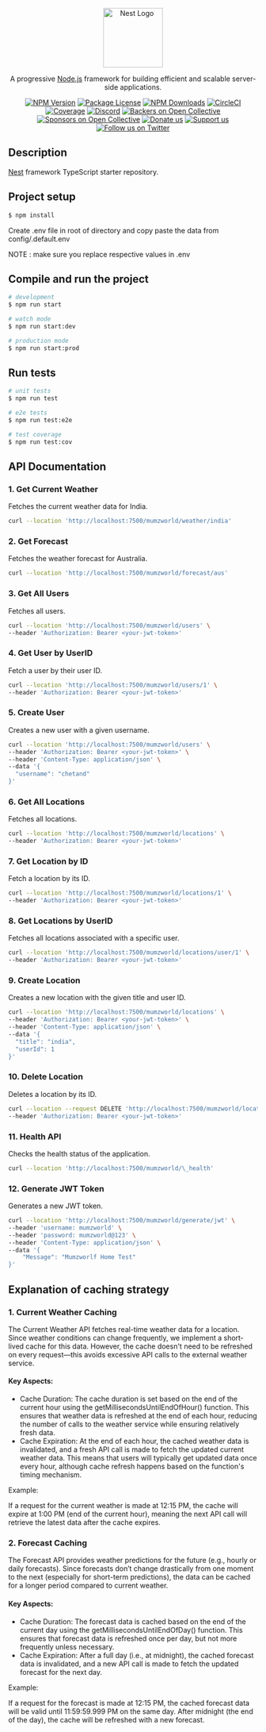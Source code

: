 <p align="center">
  <a href="http://nestjs.com/" target="blank"><img src="https://nestjs.com/img/logo-small.svg" width="120" alt="Nest Logo" /></a>
</p>

[circleci-image]: https://img.shields.io/circleci/build/github/nestjs/nest/master?token=abc123def456
[circleci-url]: https://circleci.com/gh/nestjs/nest

  <p align="center">A progressive <a href="http://nodejs.org" target="_blank">Node.js</a> framework for building efficient and scalable server-side applications.</p>
    <p align="center">
<a href="https://www.npmjs.com/~nestjscore" target="_blank"><img src="https://img.shields.io/npm/v/@nestjs/core.svg" alt="NPM Version" /></a>
<a href="https://www.npmjs.com/~nestjscore" target="_blank"><img src="https://img.shields.io/npm/l/@nestjs/core.svg" alt="Package License" /></a>
<a href="https://www.npmjs.com/~nestjscore" target="_blank"><img src="https://img.shields.io/npm/dm/@nestjs/common.svg" alt="NPM Downloads" /></a>
<a href="https://circleci.com/gh/nestjs/nest" target="_blank"><img src="https://img.shields.io/circleci/build/github/nestjs/nest/master" alt="CircleCI" /></a>
<a href="https://coveralls.io/github/nestjs/nest?branch=master" target="_blank"><img src="https://coveralls.io/repos/github/nestjs/nest/badge.svg?branch=master#9" alt="Coverage" /></a>
<a href="https://discord.gg/G7Qnnhy" target="_blank"><img src="https://img.shields.io/badge/discord-online-brightgreen.svg" alt="Discord"/></a>
<a href="https://opencollective.com/nest#backer" target="_blank"><img src="https://opencollective.com/nest/backers/badge.svg" alt="Backers on Open Collective" /></a>
<a href="https://opencollective.com/nest#sponsor" target="_blank"><img src="https://opencollective.com/nest/sponsors/badge.svg" alt="Sponsors on Open Collective" /></a>
  <a href="https://paypal.me/kamilmysliwiec" target="_blank"><img src="https://img.shields.io/badge/Donate-PayPal-ff3f59.svg" alt="Donate us"/></a>
    <a href="https://opencollective.com/nest#sponsor"  target="_blank"><img src="https://img.shields.io/badge/Support%20us-Open%20Collective-41B883.svg" alt="Support us"></a>
  <a href="https://twitter.com/nestframework" target="_blank"><img src="https://img.shields.io/twitter/follow/nestframework.svg?style=social&label=Follow" alt="Follow us on Twitter"></a>
</p>
  <!--[![Backers on Open Collective](https://opencollective.com/nest/backers/badge.svg)](https://opencollective.com/nest#backer)
  [![Sponsors on Open Collective](https://opencollective.com/nest/sponsors/badge.svg)](https://opencollective.com/nest#sponsor)-->

## Description

[Nest](https://github.com/nestjs/nest) framework TypeScript starter repository.

## Project setup

```bash
$ npm install
```

Create .env file in root of directory and copy paste the data from config/.default.env

NOTE : make sure you replace respective values in .env

## Compile and run the project

```bash
# development
$ npm run start

# watch mode
$ npm run start:dev

# production mode
$ npm run start:prod
```

## Run tests

```bash
# unit tests
$ npm run test

# e2e tests
$ npm run test:e2e

# test coverage
$ npm run test:cov
```

## API Documentation

### 1. Get Current Weather

Fetches the current weather data for India.

```bash
curl --location 'http://localhost:7500/mumzworld/weather/india'
```

### 2. Get Forecast

Fetches the weather forecast for Australia.

```bash
curl --location 'http://localhost:7500/mumzworld/forecast/aus'
```

### 3. Get All Users

Fetches all users.

```bash
curl --location 'http://localhost:7500/mumzworld/users' \
--header 'Authorization: Bearer <your-jwt-token>'
```

### 4. Get User by UserID

Fetch a user by their user ID.

```bash
curl --location 'http://localhost:7500/mumzworld/users/1' \
--header 'Authorization: Bearer <your-jwt-token>'
```

### 5. Create User

Creates a new user with a given username.

```bash
curl --location 'http://localhost:7500/mumzworld/users' \
--header 'Authorization: Bearer <your-jwt-token>' \
--header 'Content-Type: application/json' \
--data '{
  "username": "chetand"
}'
```

### 6. Get All Locations

Fetches all locations.

```bash
curl --location 'http://localhost:7500/mumzworld/locations' \
--header 'Authorization: Bearer <your-jwt-token>'
```

### 7. Get Location by ID

Fetch a location by its ID.

```bash
curl --location 'http://localhost:7500/mumzworld/locations/1' \
--header 'Authorization: Bearer <your-jwt-token>'
```

### 8. Get Locations by UserID

Fetches all locations associated with a specific user.

```bash
curl --location 'http://localhost:7500/mumzworld/locations/user/1' \
--header 'Authorization: Bearer <your-jwt-token>'
```

### 9. Create Location

Creates a new location with the given title and user ID.

```bash
curl --location 'http://localhost:7500/mumzworld/locations' \
--header 'Authorization: Bearer <your-jwt-token>' \
--header 'Content-Type: application/json' \
--data '{
  "title": "india",
  "userId": 1
}'
```

### 10. Delete Location

Deletes a location by its ID.

```bash
curl --location --request DELETE 'http://localhost:7500/mumzworld/locations/1' \
--header 'Authorization: Bearer <your-jwt-token>'
```

### 11. Health API

Checks the health status of the application.

```bash
curl --location 'http://localhost:7500/mumzworld/\_health'
```

### 12. Generate JWT Token

Generates a new JWT token.

```bash
curl --location 'http://localhost:7500/mumzworld/generate/jwt' \
--header 'username: mumzworld' \
--header 'password: mumzworld@123' \
--header 'Content-Type: application/json' \
--data '{
    "Message": "Mumzworlf Home Test"
}'
```

## Explanation of caching strategy

### 1. Current Weather Caching

The Current Weather API fetches real-time weather data for a location. Since weather conditions can change frequently, we implement a short-lived cache for this data. However, the cache doesn't need to be refreshed on every request—this avoids excessive API calls to the external weather service.

#### Key Aspects:

- Cache Duration: The cache duration is set based on the end of the current hour using the getMillisecondsUntilEndOfHour() function. This ensures that weather data is refreshed at the end of each hour, reducing the number of calls to the weather service while ensuring relatively fresh data.
- Cache Expiration: At the end of each hour, the cached weather data is invalidated, and a fresh API call is made to fetch the updated current weather data. This means that users will typically get updated data once every hour, although cache refresh happens based on the function's timing mechanism.

Example:

If a request for the current weather is made at 12:15 PM, the cache will expire at 1:00 PM (end of the current hour), meaning the next API call will retrieve the latest data after the cache expires.

### 2. Forecast Caching

The Forecast API provides weather predictions for the future (e.g., hourly or daily forecasts). Since forecasts don’t change drastically from one moment to the next (especially for short-term predictions), the data can be cached for a longer period compared to current weather.

#### Key Aspects:

- Cache Duration: The forecast data is cached based on the end of the current day using the getMillisecondsUntilEndOfDay() function. This ensures that forecast data is refreshed once per day, but not more frequently unless necessary.
- Cache Expiration: After a full day (i.e., at midnight), the cached forecast data is invalidated, and a new API call is made to fetch the updated forecast for the next day.

Example:

If a request for the forecast is made at 12:15 PM, the cached forecast data will be valid until 11:59:59.999 PM on the same day. After midnight (the end of the day), the cache will be refreshed with a new forecast.
